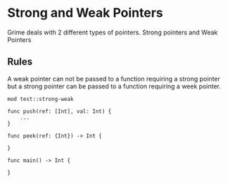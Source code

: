 # Strong and Weak Pointers

Grime deals with 2 different types of pointers. Strong pointers and Weak Pointers

## Rules

A weak pointer can not be passed to a function requiring a strong pointer but a strong pointer can be passed to a function requiring a week pointer.

```grime
mod test::strong-weak

func push(ref: [Int], val: Int) {
	...
}

func peek(ref: {Int}) -> Int {

}

func main() -> Int {
	
}

```

